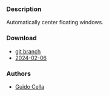 ### Description
Automatically center floating windows.

### Download
- [git branch](https://codeberg.org/guidocella/dwl/src/branch/alwayscenter)
- [2024-02-06](https://codeberg.org/dwl/dwl-patches/raw/branch/main/patches/alwayscenter/alwayscenter.patch)

### Authors
- [Guido Cella](https://codeberg.org/guidocella)
